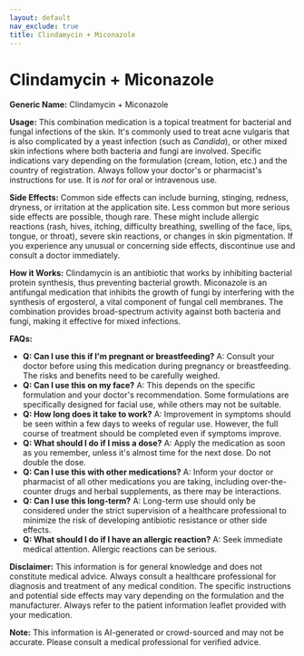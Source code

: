 ```yaml
---
layout: default
nav_exclude: true
title: Clindamycin + Miconazole
---
```


# Clindamycin + Miconazole

**Generic Name:** Clindamycin + Miconazole

**Usage:** This combination medication is a topical treatment for bacterial and fungal infections of the skin.  It's commonly used to treat acne vulgaris that is also complicated by a yeast infection (such as *Candida*), or other mixed skin infections where both bacteria and fungi are involved.  Specific indications vary depending on the formulation (cream, lotion, etc.) and the country of registration.  Always follow your doctor's or pharmacist's instructions for use.  It is *not* for oral or intravenous use.

**Side Effects:** Common side effects can include burning, stinging, redness, dryness, or irritation at the application site. Less common but more serious side effects are possible, though rare. These might include allergic reactions (rash, hives, itching, difficulty breathing, swelling of the face, lips, tongue, or throat), severe skin reactions, or changes in skin pigmentation.  If you experience any unusual or concerning side effects, discontinue use and consult a doctor immediately.

**How it Works:**  Clindamycin is an antibiotic that works by inhibiting bacterial protein synthesis, thus preventing bacterial growth. Miconazole is an antifungal medication that inhibits the growth of fungi by interfering with the synthesis of ergosterol, a vital component of fungal cell membranes.  The combination provides broad-spectrum activity against both bacteria and fungi, making it effective for mixed infections.

**FAQs:**

* **Q: Can I use this if I'm pregnant or breastfeeding?** A: Consult your doctor before using this medication during pregnancy or breastfeeding.  The risks and benefits need to be carefully weighed.
* **Q: Can I use this on my face?** A:  This depends on the specific formulation and your doctor's recommendation. Some formulations are specifically designed for facial use, while others may not be suitable.
* **Q: How long does it take to work?** A: Improvement in symptoms should be seen within a few days to weeks of regular use. However, the full course of treatment should be completed even if symptoms improve.
* **Q: What should I do if I miss a dose?** A: Apply the medication as soon as you remember, unless it's almost time for the next dose. Do not double the dose.
* **Q: Can I use this with other medications?** A: Inform your doctor or pharmacist of all other medications you are taking, including over-the-counter drugs and herbal supplements, as there may be interactions.
* **Q:  Can I use this long-term?** A:  Long-term use should only be considered under the strict supervision of a healthcare professional to minimize the risk of developing antibiotic resistance or other side effects.
* **Q: What should I do if I have an allergic reaction?** A: Seek immediate medical attention.  Allergic reactions can be serious.


**Disclaimer:** This information is for general knowledge and does not constitute medical advice. Always consult a healthcare professional for diagnosis and treatment of any medical condition.  The specific instructions and potential side effects may vary depending on the formulation and the manufacturer. Always refer to the patient information leaflet provided with your medication.


**Note:** This information is AI-generated or crowd-sourced and may not be accurate. Please consult a medical professional for verified advice.
